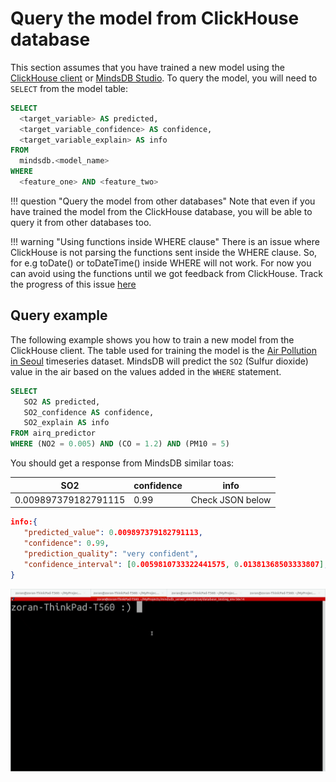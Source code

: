 # Query the model from ClickHouse database

This section assumes that you have trained a new model using the [ClickHouse client](/model/clickhouse/) or [MindsDB Studio](/model/train/). To query the model, you will need to `SELECT` from the model table:

```sql
SELECT
  <target_variable> AS predicted,
  <target_variable_confidence> AS confidence,
  <target_variable_explain> AS info
FROM
  mindsdb.<model_name>
WHERE
  <feature_one> AND <feature_two>
```

!!! question "Query the model from other databases"
    Note that even if you have trained the model from the ClickHouse database, you will be able to query it from other databases too.

!!! warning "Using functions inside WHERE clause"
    There is an issue where ClickHouse is not parsing the functions sent inside the WHERE clause. So, for e.g toDate() or toDateTime() inside WHERE will not work. For now you can avoid using the functions until we got feedback from ClickHouse. Track the progress of this issue [here](https://github.com/ClickHouse/ClickHouse/issues/24093)

## Query example

The following example shows you how to train a new model from the ClickHouse client. The table used for training the model is the [Air Pollution in Seoul](https://www.kaggle.com/bappekim/air-pollution-in-seoul) timeseries dataset. MindsDB will predict the `SO2` (Sulfur dioxide) value in the air based on the values added in the `WHERE` statement.

```sql
SELECT
   SO2 AS predicted,
   SO2_confidence AS confidence,
   SO2_explain AS info
FROM airq_predictor
WHERE (NO2 = 0.005) AND (CO = 1.2) AND (PM10 = 5)
```
You should get a response from MindsDB similar toas:

| SO2  | confidence | info   |
|----------------|------------|------|
| 0.009897379182791115 | 0.99 | Check JSON below  |

```json
info:{
   "predicted_value": 0.009897379182791113,
   "confidence": 0.99,
   "prediction_quality": "very confident",
   "confidence_interval": [0.0059810733322441575, 0.01381368503333807], "important_missing_information": ["Address"]
}
```

![Model predictions](/assets/predictors/clickhouse-query.gif)


